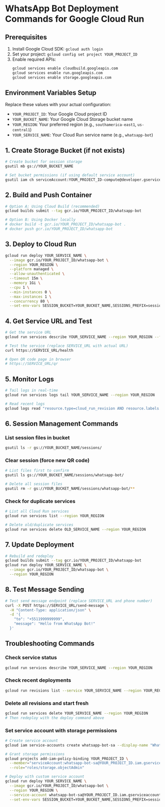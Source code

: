 # WhatsApp Bot Deployment Commands for Google Cloud Run

## Prerequisites
1. Install Google Cloud SDK: `gcloud auth login`
2. Set your project: `gcloud config set project YOUR_PROJECT_ID`
3. Enable required APIs:
   ```bash
   gcloud services enable cloudbuild.googleapis.com
   gcloud services enable run.googleapis.com
   gcloud services enable storage.googleapis.com
   ```

## Environment Variables Setup
Replace these values with your actual configuration:
- `YOUR_PROJECT_ID`: Your Google Cloud project ID
- `YOUR_BUCKET_NAME`: Your Google Cloud Storage bucket name
- `YOUR_REGION`: Your preferred region (e.g., `southamerica-east1`, `us-central1`)
- `YOUR_SERVICE_NAME`: Your Cloud Run service name (e.g., `whatsapp-bot`)

## 1. Create Storage Bucket (if not exists)
```bash
# Create bucket for session storage
gsutil mb gs://YOUR_BUCKET_NAME

# Set bucket permissions (if using default service account)
gsutil iam ch serviceAccount:YOUR_PROJECT_ID-compute@developer.gserviceaccount.com:objectAdmin gs://YOUR_BUCKET_NAME
```

## 2. Build and Push Container
```bash
# Option A: Using Cloud Build (recommended)
gcloud builds submit --tag gcr.io/YOUR_PROJECT_ID/whatsapp-bot

# Option B: Using Docker locally
# docker build -t gcr.io/YOUR_PROJECT_ID/whatsapp-bot .
# docker push gcr.io/YOUR_PROJECT_ID/whatsapp-bot
```

## 3. Deploy to Cloud Run
```bash
gcloud run deploy YOUR_SERVICE_NAME \
  --image gcr.io/YOUR_PROJECT_ID/whatsapp-bot \
  --region YOUR_REGION \
  --platform managed \
  --allow-unauthenticated \
  --timeout 15m \
  --memory 1Gi \
  --cpu 1 \
  --min-instances 0 \
  --max-instances 1 \
  --concurrency 80 \
  --set-env-vars SESSION_BUCKET=YOUR_BUCKET_NAME,SESSIONS_PREFIX=sessions/whatsapp-bot
```

## 4. Get Service URL and Test
```bash
# Get the service URL
gcloud run services describe YOUR_SERVICE_NAME --region YOUR_REGION --format 'value(status.url)'

# Test the service (replace SERVICE_URL with actual URL)
curl https://SERVICE_URL/health

# Open QR code page in browser
# https://SERVICE_URL/qr
```

## 5. Monitor Logs
```bash
# Tail logs in real-time
gcloud run services logs tail YOUR_SERVICE_NAME --region YOUR_REGION

# Read recent logs
gcloud logs read "resource.type=cloud_run_revision AND resource.labels.service_name=YOUR_SERVICE_NAME" --limit 50 --format json
```

## 6. Session Management Commands

### List session files in bucket
```bash
gsutil ls -r gs://YOUR_BUCKET_NAME/sessions/
```

### Clear session (force new QR code)
```bash
# List files first to confirm
gsutil ls gs://YOUR_BUCKET_NAME/sessions/whatsapp-bot/

# Delete all session files
gsutil rm -r gs://YOUR_BUCKET_NAME/sessions/whatsapp-bot/**
```

### Check for duplicate services
```bash
# List all Cloud Run services
gcloud run services list --region YOUR_REGION

# Delete old/duplicate services
gcloud run services delete OLD_SERVICE_NAME --region YOUR_REGION
```

## 7. Update Deployment
```bash
# Rebuild and redeploy
gcloud builds submit --tag gcr.io/YOUR_PROJECT_ID/whatsapp-bot
gcloud run deploy YOUR_SERVICE_NAME \
  --image gcr.io/YOUR_PROJECT_ID/whatsapp-bot \
  --region YOUR_REGION
```

## 8. Test Message Sending
```bash
# Test send message endpoint (replace SERVICE_URL and phone number)
curl -X POST https://SERVICE_URL/send-message \
  -H "Content-Type: application/json" \
  -d '{
    "to": "+5511999999999",
    "message": "Hello from WhatsApp Bot!"
  }'
```

## Troubleshooting Commands

### Check service status
```bash
gcloud run services describe YOUR_SERVICE_NAME --region YOUR_REGION
```

### Check recent deployments
```bash
gcloud run revisions list --service YOUR_SERVICE_NAME --region YOUR_REGION
```

### Delete all revisions and start fresh
```bash
gcloud run services delete YOUR_SERVICE_NAME --region YOUR_REGION
# Then redeploy with the deploy command above
```

### Set service account with storage permissions
```bash
# Create service account
gcloud iam service-accounts create whatsapp-bot-sa --display-name "WhatsApp Bot Service Account"

# Grant storage permissions
gcloud projects add-iam-policy-binding YOUR_PROJECT_ID \
  --member="serviceAccount:whatsapp-bot-sa@YOUR_PROJECT_ID.iam.gserviceaccount.com" \
  --role="roles/storage.objectAdmin"

# Deploy with custom service account
gcloud run deploy YOUR_SERVICE_NAME \
  --image gcr.io/YOUR_PROJECT_ID/whatsapp-bot \
  --region YOUR_REGION \
  --service-account whatsapp-bot-sa@YOUR_PROJECT_ID.iam.gserviceaccount.com \
  --set-env-vars SESSION_BUCKET=YOUR_BUCKET_NAME,SESSIONS_PREFIX=sessions/whatsapp-bot
```